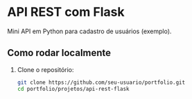 # API REST com Flask

Mini API em Python para cadastro de usuários (exemplo).

## Como rodar localmente

1. Clone o repositório:
   ```bash
   git clone https://github.com/seu-usuario/portfolio.git
   cd portfolio/projetos/api-rest-flask

